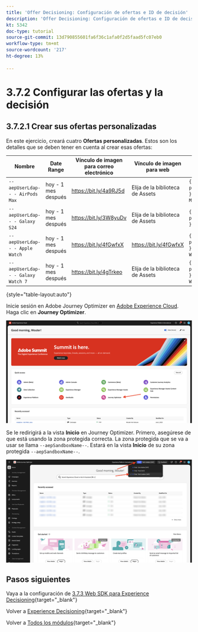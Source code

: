 ```yaml
---
title: 'Offer Decisioning: Configuración de ofertas e ID de decisión'
description: 'Offer Decisioning: Configuración de ofertas e ID de decisión'
kt: 5342
doc-type: tutorial
source-git-commit: 13d790855601fa6f36c1afa0f2d5faad5fc07eb0
workflow-type: tm+mt
source-wordcount: '217'
ht-degree: 13%

---
```


# 3.7.2 Configurar las ofertas y la decisión

## 3.7.2.1 Crear sus ofertas personalizadas

En este ejercicio, creará cuatro **Ofertas personalizadas**. Estos son los detalles que se deben tener en cuenta al crear esas ofertas:

| Nombre | Date Range | Vínculo de imagen para correo electrónico | Vínculo de imagen para web | Texto | Prioridad | Idoneidad | Idioma | Frecuencia de límite | Nombre de imagen |
|-----|------------|----------------------|--------------------|------|:--------:|--------------|:-------:|:-------:|:-------:|
| `--aepUserLdap-- - AirPods Max` | hoy - 1 mes después | https://bit.ly/4a9RJ5d | Elija de la biblioteca de Assets | `{{ profile.person.name.firstName }}, 10% discount on AirPods Max` | 25 | todos: mujeres clientes | Inglés (Estados Unidos) | 3 | Apple AirPods Max - Mujer.jpg |
| `--aepUserLdap-- - Galaxy S24` | hoy - 1 mes después | https://bit.ly/3W8yuDv | Elija de la biblioteca de Assets | `{{ profile.person.name.firstName }}, 5% discount on Galaxy S24` | 15 | todos: mujeres clientes | Inglés (Estados Unidos) | 3 | Galaxy S24 - Mujer.jpg |
| `--aepUserLdap-- - Apple Watch` | hoy - 1 mes después | https://bit.ly/4fGwfxX | https://bit.ly/4fGwfxX | `{{ profile.person.name.firstName }}, 10% discount on Apple Watch` | 25 | todos: clientes hombres | Inglés (Estados Unidos) | 3 | Apple Watch - Hombre.jpg |
| `--aepUserLdap-- - Galaxy Watch 7` | hoy - 1 mes después | https://bit.ly/4gTrkeo | Elija de la biblioteca de Assets | `{{ profile.person.name.firstName }}, 5% discount on Galaxy Watch 7` | 15 | todos: clientes hombres | Inglés (Estados Unidos) | 3 | Galaxy Watch7 - Hombre.jpg |

{style="table-layout:auto"}

Inicie sesión en Adobe Journey Optimizer en [Adobe Experience Cloud](https://experience.adobe.com). Haga clic en **Journey Optimizer**.

![ACOP](./../../../../modules/delivery-activation/ajo-b2c/ajob2c-1/images/acophome.png)

Se le redirigirá a la vista **Inicio** en Journey Optimizer. Primero, asegúrese de que está usando la zona protegida correcta. La zona protegida que se va a usar se llama `--aepSandboxName--`. Estará en la vista **Inicio** de su zona protegida `--aepSandboxName--`.

![ACOP](./../../../../modules/delivery-activation/ajo-b2c/ajob2c-1/images/acoptriglp.png)

## Pasos siguientes

Vaya a la configuración de [3.7.3 Web SDK para Experience Decisioning](./ex3.md){target="_blank"}

Volver a [Experience Decisioning](ajo-decisioning.md){target="_blank"}

Volver a [Todos los módulos](./../../../../overview.md){target="_blank"}
